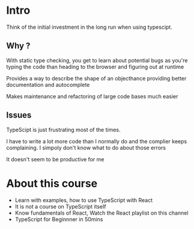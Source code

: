 # Intro

Think of the initial investment in the long run when using typescipt.

## Why ?

With static type checking, you get to learn about potential bugs as you're typing the code than heading to the browser and figuring out at runtime

Provides a way to describe the shape of an objecthance providing better documentation and autocomplete

Makes maintenance and refactoring of large code bases much easier

## Issues

TypeScipt is just frustrating most of the times.

I have to write a lot more code than I normally do and the complier keeps complaining. I simpoly don't know what to do about those errors

It doesn't seem to be productive for me

# About this course

- Learn with examples, how to use TypeScript with React
- It is not a course on TypeScript itself
- Know fundamentals of React, Watch the React playlist on this channel
- TypeScript for Beginnner in 50mins
